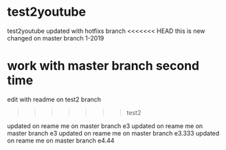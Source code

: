 # test2youtube
test2youtube
updated with hotfixs branch
<<<<<<< HEAD
this is new changed on master branch 1-2019

work with master branch second time
=======
edit with readme on test2 branch
>>>>>>> test2
 
updated on reame me on master branch e3
updated on reame me on master branch e3
updated on reame me on master branch e3.333
updated on reame me on master branch e4.44